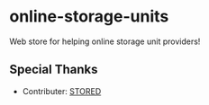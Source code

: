 # online-storage-units
Web store for helping online storage unit providers!



## Special Thanks
- Contributer: [STORED](https://www.bystored.com/)
